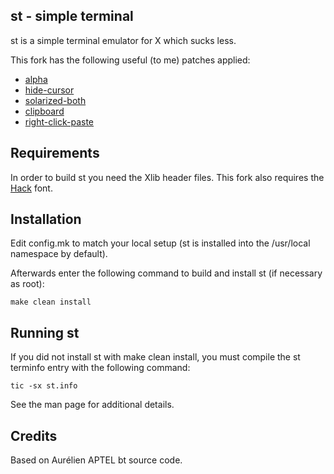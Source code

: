 st - simple terminal
--------------------
st is a simple terminal emulator for X which sucks less.

This fork has the following useful (to me) patches applied:
- [alpha](https://st.suckless.org/patches/alpha/)
- [hide-cursor](https://st.suckless.org/patches/hidecursor/)
- [solarized-both](https://st.suckless.org/patches/solarized/)
- [clipboard](https://st.suckless.org/patches/clipboard/)
- [right-click-paste](https://st.suckless.org/patches/rightclickpaste/)


Requirements
------------
In order to build st you need the Xlib header files. This fork also requires the [Hack](https://sourcefoundry.org/hack/) font.


Installation
------------
Edit config.mk to match your local setup (st is installed into
the /usr/local namespace by default).

Afterwards enter the following command to build and install st (if
necessary as root):

    make clean install


Running st
----------
If you did not install st with make clean install, you must compile
the st terminfo entry with the following command:

    tic -sx st.info

See the man page for additional details.

Credits
-------
Based on Aurélien APTEL <aurelien dot aptel at gmail dot com> bt source code.


